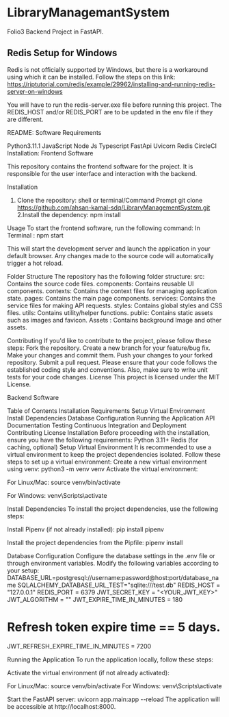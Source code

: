 # LibraryManagemantSystem

Folio3 Backend Project in FastAPI.

## Redis Setup for Windows

Redis is not officially supported by Windows, but there is a workaround using which it can be installed.
Follow the steps on this link: https://riptutorial.com/redis/example/29962/installing-and-running-redis-server-on-windows

You will have to run the redis-server.exe file before running this project. The REDIS_HOST and/or REDIS_PORT are to be updated in the env file if they are different.


README:
 Software Requirements

Python3.11.1
JavaScript
Node Js
Typescript
FastApi
Uvicorn
Redis
CircleCI
Installation:
Frontend Software

This repository contains the frontend software for the project. It is responsible for the user interface and interaction with the backend.

Installation

1. Clone the repository:
shell or terminal/Command Prompt
 git clone https://github.com/ahsan-kamal-sdq/LibraryManagementSystem.git
2.Install the dependency:
npm install


Usage
To start the frontend software, run the following command:
In Terminal : 
npm start

This will start the development server and launch the application in your default browser. Any changes made to the source code will automatically trigger a hot reload.

Folder Structure
The repository has the following folder structure:
src: Contains the source code files.
components: Contains reusable UI components.
contexts: Contains the context files for managing application state.
pages: Contains the main page components.
services: Contains the service files for making API requests.
styles: Contains global styles and CSS files.
utils: Contains utility/helper functions.
public: Contains static assets such as images and favicon.
Assets : Contains background Image and other assets.

Contributing
If you'd like to contribute to the project, please follow these steps:
Fork the repository.
Create a new branch for your feature/bug fix.
Make your changes and commit them.
Push your changes to your forked repository.
Submit a pull request.
Please ensure that your code follows the established coding style and conventions. Also, make sure to write unit tests for your code changes.
License
This project is licensed under the MIT License.

Backend Software

Table of Contents
Installation
Requirements
Setup Virtual Environment
Install Dependencies
Database Configuration
Running the Application
API Documentation
Testing
Continuous Integration and Deployment
Contributing
License
Installation
Before proceeding with the installation, ensure you have the following requirements:
Python 3.11+
Redis (for caching, optional)
Setup Virtual Environment
It is recommended to use a virtual environment to keep the project dependencies isolated. Follow these steps to set up a virtual environment:
Create a new virtual environment using venv:
python3 -m venv venv
Activate the virtual environment:

For Linux/Mac:
source venv/bin/activate

For Windows:
venv\Scripts\activate

Install Dependencies
To install the project dependencies, use the following steps:

Install Pipenv (if not already installed):
pip install pipenv

Install the project dependencies from the Pipfile:
pipenv install

Database Configuration
Configure the database settings in the .env file or through environment variables. Modify the following variables according to your setup:
DATABASE_URL=postgresql://username:password@host:port/database_name
SQLALCHEMY_DATABASE_URL_TEST="sqlite:///test.db"
REDIS_HOST = "127.0.0.1"
REDIS_PORT = 6379
JWT_SECRET_KEY = "<YOUR_JWT_KEY>"
JWT_ALGORITHM = "<ANY ALGORITHM>"
JWT_EXPIRE_TIME_IN_MINUTES = 180
# Refresh token expire time == 5 days.
JWT_REFRESH_EXPIRE_TIME_IN_MINUTES = 7200

Running the Application
To run the application locally, follow these steps:

Activate the virtual environment (if not already activated):

For Linux/Mac:
source venv/bin/activate
For Windows:
venv\Scripts\activate

Start the FastAPI server:
uvicorn app.main:app --reload
The application will be accessible at http://localhost:8000.
